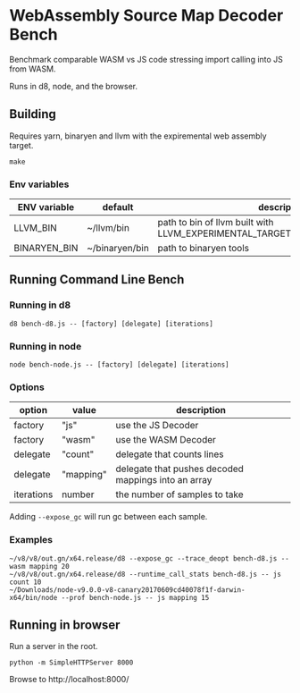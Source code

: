 WebAssembly Source Map Decoder Bench
====================================

Benchmark comparable WASM vs JS code stressing import calling into JS from WASM.

Runs in d8, node, and the browser.

## Building

Requires yarn, binaryen and llvm with the expiremental web assembly target.

```
make
```

### Env variables
| ENV variable | default        | description                                                                   |
|--------------|----------------|-------------------------------------------------------------------------------|
| LLVM_BIN     | ~/llvm/bin     | path to bin of llvm built with LLVM_EXPERIMENTAL_TARGETS_TO_BUILD=WebAssembly |
| BINARYEN_BIN | ~/binaryen/bin | path to binaryen tools                                                        |

## Running Command Line Bench

### Running in d8

`d8 bench-d8.js -- [factory] [delegate] [iterations]`

### Running in node

`node bench-node.js -- [factory] [delegate] [iterations]`

### Options

| option     | value     | description                                         |
|------------|-----------|-----------------------------------------------------|
| factory    | "js"      | use the JS Decoder                                  |
| factory    | "wasm"    | use the WASM Decoder                                |
| delegate   | "count"   | delegate that counts lines                          |
| delegate   | "mapping" | delegate that pushes decoded mappings into an array |
| iterations | number    | the number of samples to take                       |

Adding `--expose_gc` will run gc between each sample.

### Examples

```
~/v8/v8/out.gn/x64.release/d8 --expose_gc --trace_deopt bench-d8.js -- wasm mapping 20
~/v8/v8/out.gn/x64.release/d8 --runtime_call_stats bench-d8.js -- js count 10
~/Downloads/node-v9.0.0-v8-canary20170609cd40078f1f-darwin-x64/bin/node --prof bench-node.js -- js mapping 15
```

## Running in browser

Run a server in the root.

```
python -m SimpleHTTPServer 8000
```

Browse to http://localhost:8000/
